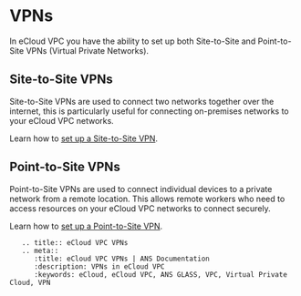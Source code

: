 # VPNs

In eCloud VPC you have the ability to set up both Site-to-Site and Point-to-Site VPNs (Virtual Private Networks).

## Site-to-Site VPNs
Site-to-Site VPNs are used to connect two networks together over the internet, this is particularly useful for connecting
on-premises networks to your eCloud VPC networks.

Learn how to [set up a Site-to-Site VPN](/docs/ecloud/vpc/vpn/site-to-site-vpn/).


## Point-to-Site VPNs
Point-to-Site VPNs are used to connect individual devices to a private network from a remote location. 
This allows remote workers who need to access resources on your eCloud VPC networks to connect securely.

Learn how to [set up a Point-to-Site VPN](/docs/ecloud/vpc/vpn/point-to-site-vpn/).

```eval_rst
   .. title:: eCloud VPC VPNs
   .. meta::
      :title: eCloud VPC VPNs | ANS Documentation
      :description: VPNs in eCloud VPC
      :keywords: eCloud, eCloud VPC, ANS GLASS, VPC, Virtual Private Cloud, VPN
```